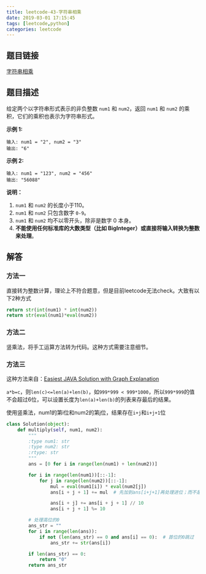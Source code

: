 ```yaml
---
title: leetcode-43-字符串相乘
date: 2019-03-01 17:15:45
tags: [leetcode,python]
categories: leetcode
---
```


## 题目链接

[字符串相乘](https://leetcode-cn.com/problems/multiply-strings/)

## 题目描述

给定两个以字符串形式表示的非负整数 `num1` 和 `num2`，返回 `num1` 和 `num2` 的乘积，它们的乘积也表示为字符串形式。

**示例 1:**

```
输入: num1 = "2", num2 = "3"
输出: "6"
```

**示例 2:**

```
输入: num1 = "123", num2 = "456"
输出: "56088"
```

**说明：**

1. `num1` 和 `num2` 的长度小于110。
2. `num1` 和 `num2` 只包含数字 `0-9`。
3. `num1` 和 `num2` 均不以零开头，除非是数字 0 本身。
4. **不能使用任何标准库的大数类型（比如 BigInteger）**或**直接将输入转换为整数来处理**。

## 解答

### 方法一

直接转为整数计算，理论上不符合题意，但是目前leetcode无法check。大致有以下2种方式

```python
return str(int(num1) * int(num2))
return str(eval(num1)*eval(num2))
```

### 方法二

竖乘法，将手工运算方法转为代码。这种方式需要注意细节。

### 方法三

这种方法来自：[Easiest JAVA Solution with Graph Explanation](https://leetcode.com/problems/multiply-strings/discuss/17605/Easiest-JAVA-Solution-with-Graph-Explanation)

`a*b=c`，则`len(c)<=len(a)+len(b)`，如`999*999 < 999*1000`，所以`999*999`的值不会超过6位，可以设置长度为`len(a)+len(b)`的列表来存最后的结果。

使用竖乘法，num1的第i位和num2的第j位，结果存在`i+j`和`i+j+1`位

```python
class Solution(object):
    def multiply(self, num1, num2):
        """
        :type num1: str
        :type num2: str
        :rtype: str
        """
        ans = [0 for i in range(len(num1) + len(num2))]

        for i in range(len(num1))[::-1]:
            for j in range(len(num2))[::-1]:
                mul = eval(num1[i]) * eval(num2[j])
                ans[i + j + 1] += mul  # 先加到ans[i+j+1]再处理进位；而不是分2位加到ans[i+j]和ans[i+j+1]再处理进位。

                ans[i + j] += ans[i + j + 1] // 10
                ans[i + j + 1] %= 10

        # 处理高位的0
        ans_str = ""
        for i in range(len(ans)):
            if not (len(ans_str) == 0 and ans[i] == 0):  # 首位的0跳过
                ans_str += str(ans[i])

        if len(ans_str) == 0:
            return "0"
        return ans_str
```